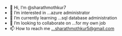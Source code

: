 - 👋 Hi, I’m @sharathmothkur7
- 👀 I’m interested in ...azure administrator
- 🌱 I’m currently learning ...sql database administration
- 💞️ I’m looking to collaborate on ...for my own job
- 📫 How to reach me ...sharathmothkur5@gmail.com

<!---
sharathmothkur7/sharathmothkur7 is a ✨ special ✨ repository because its `README.md` (this file) appears on your GitHub profile.
You can click the Preview link to take a look at your changes.
--->

